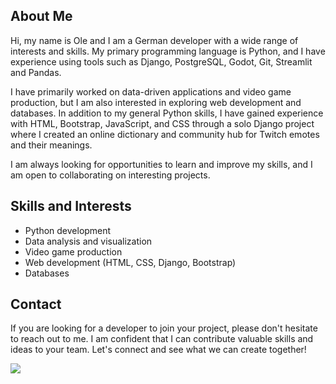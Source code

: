 ## About Me

Hi, my name is Ole and I am a German developer with a wide range of interests and skills. My primary programming language is Python, and I have experience using tools such as Django, PostgreSQL, Godot, Git, Streamlit and Pandas.

I have primarily worked on data-driven applications and video game production, but I am also interested in exploring web development and databases. In addition to my general Python skills, I have gained experience with HTML, Bootstrap, JavaScript, and CSS through a solo Django project where I created an online dictionary and community hub for Twitch emotes and their meanings.

I am always looking for opportunities to learn and improve my skills, and I am open to collaborating on interesting projects.

## Skills and Interests

* Python development
* Data analysis and visualization
* Video game production
* Web development (HTML, CSS, Django, Bootstrap)
* Databases

## Contact

If you are looking for a developer to join your project, please don't hesitate to reach out to me. I am confident that I can contribute valuable skills and ideas to your team. Let's connect and see what we can create together!

<a href="https://github.com/deerzen/deerzen">

  <img align="center" src="https://github-readme-stats.vercel.app/api?username=deerzen&count_private=true&show_icons=true&theme=github_dark&line_height=24&title_color=88c0d0&bg_color=2e3440&icon_color=a3be8c&border_color=d8dee9" />

</a>
